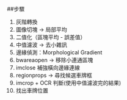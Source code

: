 ##步驟
1. 灰階轉換
2. 圖像切塊 → 局部平均
3. 二值化（區塊平均 - 誤差值）
4. 中值濾波 → 去小雜訊
5. 邊緣偵測：Morphological Gradient
6. bwareaopen → 移除小連通區塊
7. imclose 補強橫向邊緣連線
8. regionprops → 尋找候選車牌框
9. imcrop + OCR 判斷(使用中值濾波完的結果)
10. 找出車牌位置
